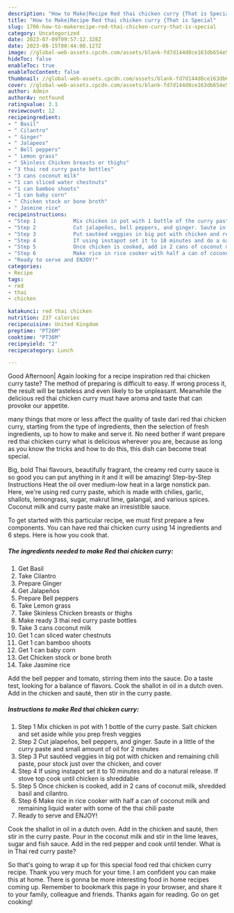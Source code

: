 ```yaml
---
description: "How to Make|Recipe Red thai chicken curry {That is Special"
title: "How to Make|Recipe Red thai chicken curry {That is Special"
slug: 1706-how-to-makerecipe-red-thai-chicken-curry-that-is-special
category: Uncategorized
date: 2023-07-09T09:57:12.328Z
date: 2023-08-15T00:44:00.127Z
image: //global-web-assets.cpcdn.com/assets/blank-fd7d144d8ce163db654e5a02c40b08a2775adb7897d16e4062681dc7e1b2800f.png
hideToc: false
enableToc: true
enableTocContent: false
thumbnail: //global-web-assets.cpcdn.com/assets/blank-fd7d144d8ce163db654e5a02c40b08a2775adb7897d16e4062681dc7e1b2800f.png
cover: //global-web-assets.cpcdn.com/assets/blank-fd7d144d8ce163db654e5a02c40b08a2775adb7897d16e4062681dc7e1b2800f.png
author: Admin
authorAv: notfound
ratingvalue: 3.1
reviewcount: 12
recipeingredient:
- " Basil"
- " Cilantro"
- " Ginger"
- " Jalapeos"
- " Bell peppers"
- " Lemon grass"
- " Skinless Chicken breasts or thighs"
- "3 thai red curry paste bottles"
- "3 cans coconut milk"
- "1 can sliced water chestnuts"
- "1 can bamboo shoots"
- "1 can baby corn"
- " Chicken stock or bone broth"
- " Jasmine rice"
recipeinstructions:
- "Step 1            Mix chicken in pot with 1 bottle of the curry paste. Salt chicken and set aside while you prep fresh veggies"
- "Step 2            Cut jalapeños, bell peppers, and ginger. Saute in a little of the curry paste and small amount of oil for 2 minutes"
- "Step 3            Put sautéed veggies in big pot with chicken and remaining chili paste, pour stock just over the chicken, and cover"
- "Step 4            If using instapot set it to 10 minutes and do a natural release. If stove top cook until chicken is shreddable"
- "Step 5            Once chicken is cooked, add in 2 cans of coconut milk, shredded basil and cilantro."
- "Step 6            Make rice in rice cooker with half a can of coconut milk and remaining liquid water with some of the thai chili paste"
- "Ready to serve and ENJOY!"
categories:
- Recipe
tags:
- red
- thai
- chicken

katakunci: red thai chicken 
nutrition: 237 calories
recipecuisine: United Kingdom
preptime: "PT26M"
cooktime: "PT36M"
recipeyield: "2"
recipecategory: Lunch

---
```



Good Afternoon| Again looking for a recipe inspiration red thai chicken curry taste? The method of preparing is difficult to easy. If wrong process it, the result will be tasteless and even likely to be unpleasant. Meanwhile the delicious red thai chicken curry must have aroma and taste that can provoke our appetite.






many things that more or less affect the quality of taste dari red thai chicken curry, starting from the type of ingredients, then the selection of fresh ingredients, up to how to make and serve it. No need bother if want prepare red thai chicken curry what is delicious wherever you are, because as long as you know the tricks and how to do this, this dish can become treat special.


Big, bold Thai flavours, beautifully fragrant, the creamy red curry sauce is so good you can put anything in it and it will be amazing! Step-by-Step Instructions Heat the oil over medium-low heat in a large nonstick pan. Here, we&#39;re using red curry paste, which is made with chilies, garlic, shallots, lemongrass, sugar, makrut lime, galangal, and various spices. Coconut milk and curry paste make an irresistible sauce.


To get started with this particular recipe, we must first prepare a few components. You can have red thai chicken curry using 14 ingredients and 6 steps. Here is how you cook that.

<!--inarticleads1-->

##### The ingredients needed to make Red thai chicken curry:

1. Get  Basil
1. Take  Cilantro
1. Prepare  Ginger
1. Get  Jalapeños
1. Prepare  Bell peppers
1. Take  Lemon grass
1. Take  Skinless Chicken breasts or thighs
1. Make ready 3 thai red curry paste bottles
1. Take 3 cans coconut milk
1. Get 1 can sliced water chestnuts
1. Get 1 can bamboo shoots
1. Get 1 can baby corn
1. Get  Chicken stock or bone broth
1. Take  Jasmine rice


Add the bell pepper and tomato, stirring them into the sauce. Do a taste test, looking for a balance of flavors. Cook the shallot in oil in a dutch oven. Add in the chicken and sauté, then stir in the curry paste. 

<!--inarticleads2-->

##### Instructions to make Red thai chicken curry:

1. Step 1            Mix chicken in pot with 1 bottle of the curry paste. Salt chicken and set aside while you prep fresh veggies
1. Step 2            Cut jalapeños, bell peppers, and ginger. Saute in a little of the curry paste and small amount of oil for 2 minutes
1. Step 3            Put sautéed veggies in big pot with chicken and remaining chili paste, pour stock just over the chicken, and cover
1. Step 4            If using instapot set it to 10 minutes and do a natural release. If stove top cook until chicken is shreddable
1. Step 5            Once chicken is cooked, add in 2 cans of coconut milk, shredded basil and cilantro.
1. Step 6            Make rice in rice cooker with half a can of coconut milk and remaining liquid water with some of the thai chili paste
1. Ready to serve and ENJOY!

Cook the shallot in oil in a dutch oven. Add in the chicken and sauté, then stir in the curry paste. Pour in the coconut milk and stir in the lime leaves, sugar and fish sauce. Add in the red pepper and cook until tender. What is in Thai red curry paste? 

So that's going to wrap it up for this special food red thai chicken curry recipe. Thank you very much for your time. I am confident you can make this at home. There is gonna be more interesting food in home recipes coming up. Remember to bookmark this page in your browser, and share it to your family, colleague and friends. Thanks again for reading. Go on get cooking!
